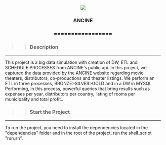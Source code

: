 <h1 align="center">
<img src="https://img.shields.io/static/v1?label=ANCINE%20POR&message=MAYCON%20BATESTIN&color=7159c1&style=flat-square&logo=ghost"/>


<h3> <p align="center">ANCINE </p> </h3>
<h3> <p align="center"> ================= </p> </h3>

>> <h3> Description </h3>
-------------------------

<p> This project is a big data simulation with creation of DW, ETL and SCHEDULE PROCESSES from ANCINE's public api.
In this project, we captured the data provided by the ANCINE website regarding movie theaters, distributors, co-productions and theater listings.
We perform an ETL in three processes, BRONZE>SILVER>GOLD and in a DW in MYSQL
Performing, in this process, powerful queries that bring results such as expenses per year, distributors per country, listing of rooms per municipality and total profit..</p>


>> <h3> Start the Project </h3>
-------------------------

<p> To run the project, you need to install the dependencies located in the "dependencies" folder and in the root of the project, run the shell_script "run.sh". </p>

